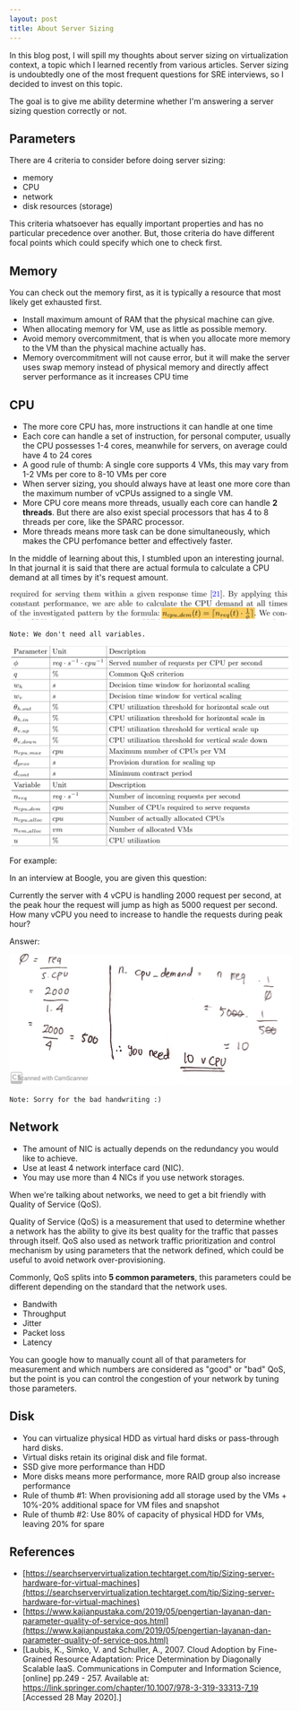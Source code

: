 ```yaml
---
layout: post
title: About Server Sizing
---
```


In this blog post, I will spill my thoughts about server sizing on virtualization context, a topic which I learned recently from various articles. Server sizing is undoubtedly one of the most frequent questions for SRE interviews, so I decided to invest on this topic.

The goal is to give me ability determine whether I'm answering a server sizing question correctly or not.

## Parameters

There are 4 criteria to consider before doing server sizing:
- memory
- CPU
- network
- disk resources (storage)

This criteria whatsoever has equally important properties and has no particular precedence over another. But, those criteria do have different focal points which could specify which one to check first.

## Memory

You can check out the memory first, as it is typically a resource that most likely get exhausted first.

- Install maximum amount of RAM that the physical machine can give.
- When allocating memory for VM, use as little as possible memory.
- Avoid memory overcommitment, that is when you allocate more memory to the VM than the physical machine actually has.
- Memory overcommitment will not cause error, but it will make the server uses swap memory instead of physical memory and directly affect server performance as it increases CPU time

## CPU

- The more core CPU has, more instructions it can handle at one time
- Each core can handle a set of instruction, for personal computer, usually the CPU possesses 1-4 cores, meanwhile for servers, on average could have 4 to 24 cores
- A good rule of thumb: A single core supports 4 VMs, this may vary from 1-2 VMs per core to 8-10 VMs per core
- When server sizing, you should always have at least one more core than the maximum number of vCPUs assigned to a single VM.
- More CPU core means more threads, usually each core can handle **2 threads**. But there are also exist special processors that has 4 to 8 threads per core, like the SPARC processor. 
- More threads means more task can be done simultaneously, which makes the CPU perfomance better and effectively faster.

In the middle of learning about this, I stumbled upon an interesting journal. In that journal it is said that there are actual formula to calculate a CPU demand at all times by it's request amount.

![formula](/assets/images/2020-05-28-About-Server-Sizing/formula.png)

    Note: We don't need all variables.

![legends](/assets/images/2020-05-28-About-Server-Sizing/legend.png)

For example:


In an interview at Boogle, you are given this question: 

Currently the server with 4 vCPU is handling 2000 request per second, at the peak hour the request will jump as high as 5000 request per second. How many vCPU you need to increase to handle the requests during peak hour?

Answer:

![answer](/assets/images/2020-05-28-About-Server-Sizing/answer.jpg)

    Note: Sorry for the bad handwriting :)

## Network

- The amount of NIC is actually depends on the redundancy you would like to achieve.
- Use at least 4 network interface card (NIC).
- You may use more than 4 NICs if you use network storages.

When we're talking about networks, we need to get a bit friendly with Quality of Service (QoS).

Quality of Service (QoS) is a measurement that used to determine whether a network has the ability to give its best quality for the traffic that passes through itself.
QoS also used as network traffic prioritization and control mechanism by using parameters that the network defined, which could be useful to avoid network over-provisioning.

Commonly, QoS splits into **5 common parameters**, this parameters could be different depending on the standard that the network uses. 

* Bandwith
* Throughput
* Jitter
* Packet loss
* Latency

You can google how to manually count all of that parameters for measurement and which numbers are considered as "good" or "bad" QoS, but the point is you can control the congestion of your network by tuning those parameters.

## Disk

- You can virtualize physical HDD as virtual hard disks or pass-through hard disks.
- Virtual disks retain its original disk and file format.
- SSD give more performance than HDD
- More disks means more performance, more RAID group also increase performance
- Rule of thumb #1: When provisioning add all storage used by the VMs + 10%-20% additional space for VM files and snapshot
- Rule of thumb #2: Use 80% of capacity of physical HDD for VMs, leaving 20% for spare


## References
- [https://searchservervirtualization.techtarget.com/tip/Sizing-server-hardware-for-virtual-machines](https://searchservervirtualization.techtarget.com/tip/Sizing-server-hardware-for-virtual-machines)
- [https://www.kajianpustaka.com/2019/05/pengertian-layanan-dan-parameter-quality-of-service-qos.html](https://www.kajianpustaka.com/2019/05/pengertian-layanan-dan-parameter-quality-of-service-qos.html)
- [Laubis, K., Simko, V. and Schuller, A., 2007. Cloud Adoption by Fine-Grained Resource Adaptation: Price Determination by Diagonally Scalable IaaS. Communications in Computer and Information Science, [online] pp.249 - 257. Available at: <https://link.springer.com/chapter/10.1007/978-3-319-33313-7_19> [Accessed 28 May 2020].]